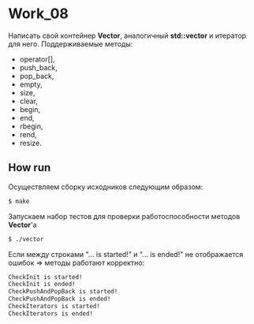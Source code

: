 # Work_08
Написать свой контейнер **Vector**, аналогичный __std::vector__ и итератор для него. 
Поддерживаемые методы:
* operator[], 
* push_back, 
* pop_back, 
* empty, 
* size, 
* clear, 
* begin, 
* end, 
* rbegin, 
* rend, 
* resize.

## How run
Осуществляем сборку исходников следующим образом:
```sh
$ make
```
Запускаем набор тестов для проверки работоспособности методов **Vector**'а
```sh
$ ./vector
```
Если между строками "... is started!" и "... is ended!" не отображается ошибок => методы работают корректно:
```sh
CheckInit is started!
CheckInit is ended!
CheckPushAndPopBack is started!
CheckPushAndPopBack is ended!
CheckIterators is started!
CheckIterators is ended!
```